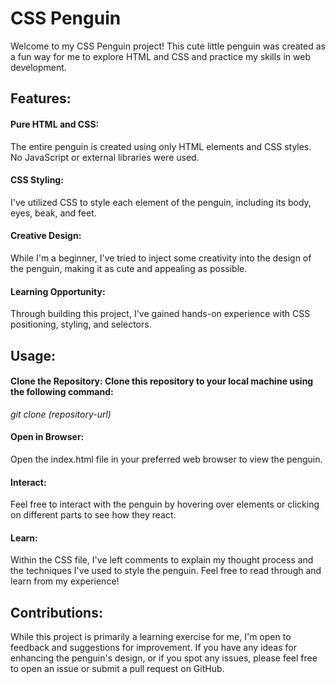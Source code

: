 # CSS Penguin
Welcome to my CSS Penguin project! This cute little penguin was created as a fun way for me to explore HTML and CSS and practice my skills in web development.

## Features:
#### Pure HTML and CSS: 
The entire penguin is created using only HTML elements and CSS styles. No JavaScript or external libraries were used.
#### CSS Styling: 
I've utilized CSS to style each element of the penguin, including its body, eyes, beak, and feet.
#### Creative Design: 
While I'm a beginner, I've tried to inject some creativity into the design of the penguin, making it as cute and appealing as possible.
#### Learning Opportunity: 
Through building this project, I've gained hands-on experience with CSS positioning, styling, and selectors.
## Usage:
#### Clone the Repository: Clone this repository to your local machine using the following command:

*git clone (repository-url)*
#### Open in Browser: 
Open the index.html file in your preferred web browser to view the penguin.

#### Interact: 
Feel free to interact with the penguin by hovering over elements or clicking on different parts to see how they react.

#### Learn: 
Within the CSS file, I've left comments to explain my thought process and the techniques I've used to style the penguin. Feel free to read through and learn from my experience!

## Contributions:
While this project is primarily a learning exercise for me, I'm open to feedback and suggestions for improvement. If you have any ideas for enhancing the penguin's design, or if you spot any issues, please feel free to open an issue or submit a pull request on GitHub.



